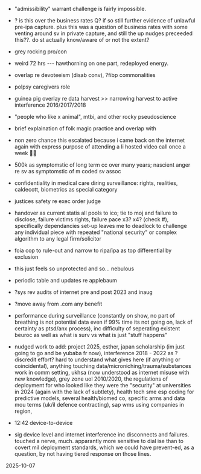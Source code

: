 - "admissibility" warrant challenge is fairly impossible. 

- ? is this over the business rates Q? if so still further evidence of unlawful pre-ipa capture. plus this was a question of business rates with some venting around sv in private capture, and still the up nudges preceeded this??. do st actually know/aware of or not the extent?  

- grey rocking pro/con  

- weird 72 hrs --- hawthorning on one part, redeployed energy.  

- overlap re devoteeism (disab conv), ?fibp commonalities  

- polpsy caregivers role  

- guinea pig overlay re data harvest >> narrowing harvest to active interference 2016/2017/2018  

- "people who like x animal", mtbi, and other rocky pseudoscience  

- brief explaination of folk magic practice and overlap with 

- non zero chance this escalated because i came back on the internet again with express purpose of attending a li hosted video call once a week 🤦‍♀️  

- 500k as symptomstic of long term cc over many years; nascient anger re sv as symptomstic of m coded sv assoc

- confidentiality in medical care diring surveillance: rights, realities, caldecott, biometrics as special category  

- justices safety re exec order judge  

- handover as current statis all pools to ico; tie to moj and failure to disclose, failure victims rights, failure pace x3? x4? (check #), specifically dependancies set-up leaves me to deadlock to challenge any individual piece with repeated "national security" or complex algorithm to any legal firm/solicitor  

- foia cop to rule-out and narrow to ripa/ipa as top differential by exclusion

- this just feels so unprotected and so... nebulous

- periodic table and updates re applebaum

- ?sys rev audits of internet pre and post 2023 and inaug

- ?move away from .com any benefit

- performance during surveillance (constantly on show, no part of breathing is not potential data even if 99% time its not going on, lack of certainty as ptsd/anx process), inc difficulty of seperating existent beuroc as well as what is surv vs what is just "stuff happens"  

- nudged work to add: project 2025, esther, japan scholarship (im just going to go and be yubaba fr now), interference 2018 - 2022 as ? discredit effort? hard to understand what gives here (if anything or coincidental), anything touching data/microniching/trauma/substances work in comm setting, ukhsa (now understood as internet misuse with new knowledge), grey zone uol 2010/2020, the regulations of deployment for who looked like they were the "security" at universities in 2024 (again with the lack of subtlety), health tech sme esp coding for predictive models, several health/biomed co, specific arms and data mou terms (uk/il defence contracting), sap wms using companies in region, 

- 12:42 device-to-device

- sig device level and internet interference inc disconnects and failures. touched a nerve, much. apparantly more sensitive to dial ise than to covert mil deployment standards, which we could have prevent-ed, as a question, by not having tiered response on those lines.
<!--Im going to need immediate resolution to stop for even a momemt.-->

2025-10-07  
